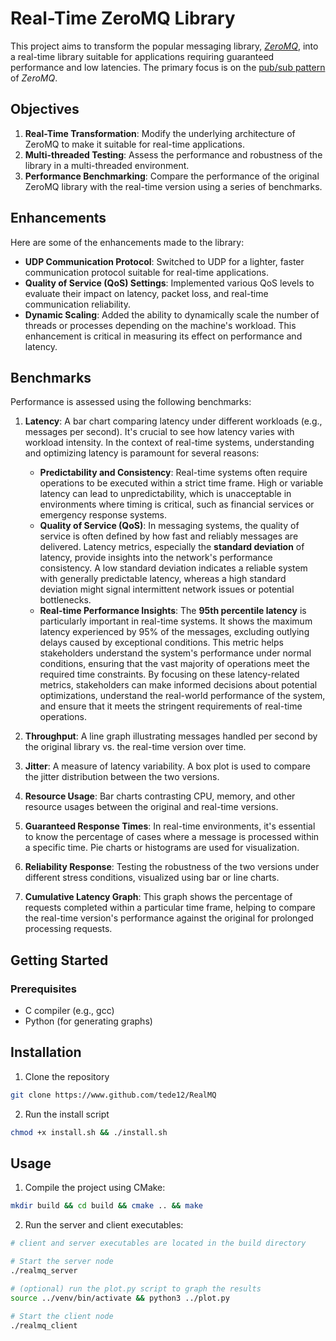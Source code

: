 # Real-Time ZeroMQ Library


This project aims to transform the popular messaging library, [*ZeroMQ*](https://zeromq.org), into a real-time library suitable for applications
requiring guaranteed performance and low latencies. The primary focus is on the [pub/sub pattern](https://zguide.zeromq.org/docs/chapter5/) of *ZeroMQ*.

## Objectives

1. **Real-Time Transformation**: Modify the underlying architecture of ZeroMQ to make it suitable for real-time
   applications.
2. **Multi-threaded Testing**: Assess the performance and robustness of the library in a multi-threaded environment.
3. **Performance Benchmarking**: Compare the performance of the original ZeroMQ library with the real-time version using
   a series of benchmarks.

## Enhancements

Here are some of the enhancements made to the library:

- **UDP Communication Protocol**: Switched to UDP for a lighter, faster communication protocol suitable for real-time
  applications.
- **Quality of Service (QoS) Settings**: Implemented various QoS levels to evaluate their impact on latency, packet
  loss, and
  real-time communication reliability.
- **Dynamic Scaling**: Added the ability to dynamically scale the number of threads or processes depending on the
  machine's
  workload. This enhancement is critical in measuring its effect on performance and latency.

## Benchmarks

Performance is assessed using the following benchmarks:

1. **Latency**: A bar chart comparing latency under different workloads (e.g., messages per second). It's crucial to see
   how
   latency varies with workload intensity. In the context of real-time systems, understanding and optimizing latency is paramount for several reasons:
    
      - **Predictability and Consistency**: Real-time systems often require operations to be executed within a strict time frame. 
      High or variable latency can lead to unpredictability, which is unacceptable in environments where timing is critical, such as financial services or emergency response systems.
      - **Quality of Service (QoS)**: In messaging systems, the quality of service is often defined by how fast and reliably messages are delivered. 
      Latency metrics, especially the **standard deviation** of latency, provide insights into the network's performance consistency. A low standard deviation indicates a reliable system with generally predictable latency, whereas a high standard deviation might signal intermittent network issues or potential bottlenecks.
      - **Real-time Performance Insights**: The **95th percentile latency** is particularly important in real-time systems. It shows the maximum latency experienced by 95% of the messages, excluding outlying delays caused by exceptional conditions. This metric helps stakeholders understand the system's performance under normal conditions, ensuring that the vast majority of operations meet the required time constraints.
      By focusing on these latency-related metrics, stakeholders can make informed decisions about potential optimizations, understand the real-world performance of the system, and ensure that it meets the stringent requirements of real-time operations.

2. **Throughput**: A line graph illustrating messages handled per second by the original library vs. the real-time
   version over
   time.
3. **Jitter**: A measure of latency variability. A box plot is used to compare the jitter distribution between the two
   versions.
4. **Resource Usage**: Bar charts contrasting CPU, memory, and other resource usages between the original and real-time
   versions.
5. **Guaranteed Response Times**: In real-time environments, it's essential to know the percentage of cases where a
   message is
   processed within a specific time. Pie charts or histograms are used for visualization.
6. **Reliability Response**: Testing the robustness of the two versions under different stress conditions, visualized
   using bar
   or line charts.
7. **Cumulative Latency Graph**: This graph shows the percentage of requests completed within a particular time frame,
   helping
   to compare the real-time version's performance against the original for prolonged processing requests.

## Getting Started

### Prerequisites

- C compiler (e.g., gcc)
- Python (for generating graphs)

## Installation

1. Clone the repository

```bash
git clone https://www.github.com/tede12/RealMQ
```

2. Run the install script

```bash
chmod +x install.sh && ./install.sh
```

## Usage

1. Compile the project using CMake:

```bash
mkdir build && cd build && cmake .. && make
```

2. Run the server and client executables:

```bash
# client and server executables are located in the build directory

# Start the server node
./realmq_server

# (optional) run the plot.py script to graph the results
source ../venv/bin/activate && python3 ../plot.py

# Start the client node
./realmq_client
```
